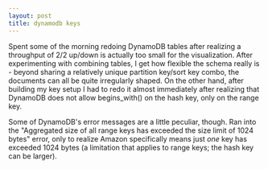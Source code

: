 ```yaml
---
layout: post
title: dynamodb keys
---
```


Spent some of the morning redoing DynamoDB tables after realizing a throughput of 2/2 up/down is actually too small for the visualization. After experimenting with combining tables, I get how flexible the schema really is - beyond sharing a relatively unique partition key/sort key combo, the documents can all be quite irregularly shaped. On the other hand, after building my key setup I had to redo it almost immediately after realizing that DynamoDB does not allow begins_with() on the hash key, only on the range key. 

Some of DynamoDB's error messages are a little peculiar, though. Ran into the "Aggregated size of all range keys has exceeded the size limit of 1024 bytes" error, only to realize Amazon specifically means just *one* key has exceeded 1024 bytes (a limitation that applies to range keys; the hash key can be larger). 
